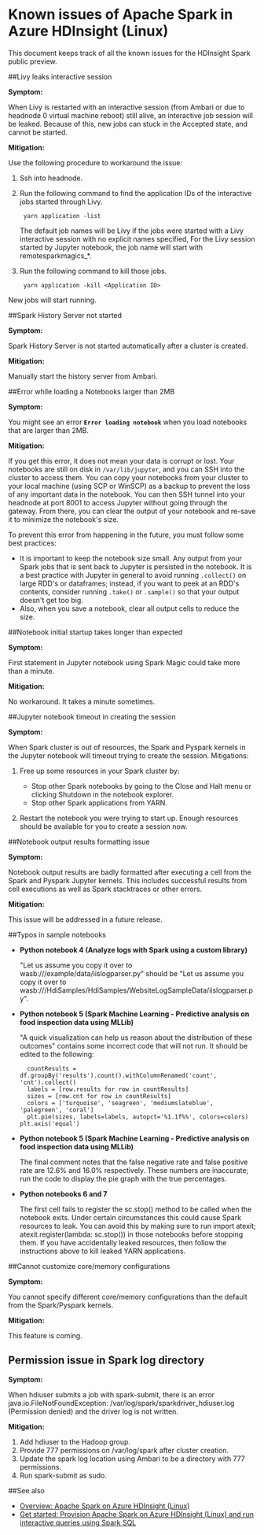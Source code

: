 <properties 
	pageTitle="Known issues of Apache Spark in HDInsight | Azure" 
	description="Known issues of Apache Spark in HDInsight." 
	services="hdinsight" 
	documentationCenter="" 
	authors="mumian" 
	manager="paulettm" 
	editor="cgronlun"
	tags="azure-portal"/>

<tags
	ms.service="hdinsight"
	ms.date="02/01/2016"
	wacn.date=""/>

# Known issues of Apache Spark in Azure HDInsight (Linux)

This document keeps track of all the known issues for the HDInsight Spark public preview.  

##Livy leaks interactive session
 
**Symptom:**  

When Livy is restarted with an interactive session (from Ambari or due to headnode 0 virtual machine reboot) still alive, an interactive job session will be leaked. Because of this, new jobs can stuck in the Accepted state, and cannot be started.

**Mitigation:**

Use the following procedure to workaround the issue:

1. Ssh into headnode. 
2. Run the following command to find the application IDs of the interactive jobs started through Livy. 

        yarn application -list

    The default job names will be Livy if the jobs were started with a Livy interactive session with no explicit names specified, For the Livy session started by Jupyter notebook, the job name will start with remotesparkmagics_*. 

3. Run the following command to kill those jobs. 

        yarn application -kill <Application ID>

New jobs will start running. 

##Spark History Server not started 

**Symptom:**
 
Spark History Server is not started automatically after a cluster is created.  

**Mitigation:** 

Manually start the history server from Ambari. 

##Error while loading a Notebooks larger than 2MB

**Symptom:**

You might see an error **`Error loading notebook`** when you load notebooks that are larger than 2MB.  

**Mitigation:**

If you get this error, it does not mean your data is corrupt or lost.  Your notebooks are still on disk in `/var/lib/jupyter`, and you can SSH into the cluster to access them. You can copy your notebooks from your cluster to your local machine (using SCP or WinSCP) as a backup to prevent the loss of any important data in the notebook. You can then SSH tunnel into your headnode at port 8001 to access Jupyter without going through the gateway.  From there, you can clear the output of your notebook and re-save it to minimize the notebook's size.

To prevent this error from happening in the future, you must follow some best practices:

* It is important to keep the notebook size small. Any output from your Spark jobs that is sent back to Jupyter is persisted in the notebook.  It is a best practice with Jupyter in general to avoid running `.collect()` on large RDD's or dataframes; instead, if you want to peek at an RDD's contents, consider running `.take()` or `.sample()` so that your output doesn't get too big.
* Also, when you save a notebook, clear all output cells to reduce the size.



##Notebook initial startup takes longer than expected 

**Symptom:** 

First statement in Jupyter notebook using Spark Magic could take more than a minute.  

**Mitigation:**
 
No workaround. It takes a minute sometimes. 

##Jupyter notebook timeout in creating the session

**Symptom:** 

When Spark cluster is out of resources, the Spark and Pyspark kernels in the Jupyter notebook will timeout trying to create the session. 
Mitigations: 

1. Free up some resources in your Spark cluster by:

    - Stop other Spark notebooks by going to the Close and Halt menu or clicking Shutdown in the notebook explorer.
    - Stop other Spark applications from YARN.

2. Restart the notebook you were trying to start up. Enough resources should be available for you to create a session now.

##Notebook output results formatting issue

**Symptom:**
 
Notebook output results are badly formatted after executing a cell from the Spark and Pyspark Jupyter kernels. This includes successful results from cell executions as well as Spark stacktraces or other errors. 

**Mitigation:**
 
This issue will be addressed in a future release.

##Typos in sample notebooks
 
- **Python notebook 4 (Analyze logs with Spark using a custom library)**

    "Let us assume you copy it over to wasb:///example/data/iislogparser.py" should be "Let us assume you copy it over to wasb:///HdiSamples/HdiSamples/WebsiteLogSampleData/iislogparser.py". 

- **Python notebook 5 (Spark Machine Learning - Predictive analysis on food inspection data using MLLib)**

    "A quick visualization can help us reason about the distribution of these outcomes" contains some incorrect code that will not run.  It should be edited to the following: 

        countResults = df.groupBy('results').count().withColumnRenamed('count', 'cnt').collect() 
        labels = [row.results for row in countResults] 
        sizes = [row.cnt for row in countResults] 
        colors = ['turquoise', 'seagreen', 'mediumslateblue', 'palegreen', 'coral'] 
        plt.pie(sizes, labels=labels, autopct='%1.1f%%', colors=colors) plt.axis('equal') 
        
- **Python notebook 5 (Spark Machine Learning - Predictive analysis on food inspection data using MLLib)**

    The final comment notes that the false negative rate and false positive rate are 12.6% and 16.0% respectively.  These numbers are inaccurate; run the code to display the pie graph with the true percentages. 

- **Python notebooks 6 and 7**

    The first cell fails to register the sc.stop() method to be called when the notebook exits.  Under certain circumstances this could cause Spark resources to leak.  You can avoid this by making sure to run import atexit; atexit.register(lambda: sc.stop()) in those notebooks before stopping them.  If you have accidentally leaked resources, then follow the instructions above to kill leaked YARN applications.
     
##Cannot customize core/memory configurations

**Symptom:**
 
You cannot specify different core/memory configurations than the default from the Spark/Pyspark kernels. 

**Mitigation:**
 
This feature is coming. 

## Permission issue in Spark log directory 

**Symptom:**
 
When hdiuser submits a job with spark-submit, there is an error java.io.FileNotFoundException: /var/log/spark/sparkdriver_hdiuser.log (Permission denied) and the driver log is not written. 

**Mitigation:**
 
1. Add hdiuser to the Hadoop group. 
2. Provide 777 permissions on /var/log/spark after cluster creation. 
3. Update the spark log location using Ambari to be a directory with 777 permissions.  
4. Run spark-submit as sudo. 

##See also

- [Overview: Apache Spark on Azure HDInsight (Linux)](/documentation/articles/hdinsight-apache-spark-overview)
- [Get started: Provision Apache Spark on Azure HDInsight (Linux) and run interactive queries using Spark SQL](/documentation/articles/hdinsight-apache-spark-jupyter-spark-sql)